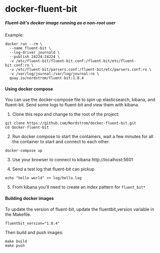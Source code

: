 docker-fluent-bit
=================

##### Fluent-bit's docker image running as a non-root user

Example:

```
docker run --rm \
  --name fluent-bit \
  --log-driver journald \
  --publish 24224:24224 \
  -v /etc/fluent-bit/fluent-bit.conf:/fluent-bit/etc/fluent-bit.conf:ro \
  -v /etc/fluent-bit/parsers.conf:/fluent-bit/etc/parsers.conf:ro \
  -v /var/log/journal:/var/log/journal:ro \
  quay.io/nordstrom/fluent-bit:1.0.4
```

#### Using docker compose

You can use the docker-compose file to spin up elasticsearch, kibana, 
and fluent-bit. Send some logs to fluent-bit and view them with kibana.

1. Clone this repo and change to the root of the project:

```
git clone https://github.com/Nordstrom/docker-fluent-bit.git
cd docker-fluent-bit
```

2. Run docker compose to start the containers, wait a few minutes for
all the container to start and connect to each other.

```
docker-compose up
```

3. Use your browser to connect to kibana http://localhost:5601

4. Send a test log that fluent-bit can pickup

```
echo "hello world" >> log/hello.log
```

5. From kibana you'll need to create an index pattern for `fluent_bit*`


#### Building docker images

To update the version of fluent-bit, update the fluentbit_version 
variable in the Makefile.

```
fluentbit_version="1.0.4"
```

Then build and push images:

```
make build
make push
```

